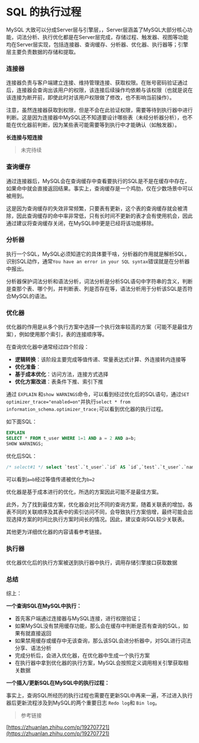 # SQL 的执行过程

MySQL 大致可以分成Server层与引擎层，，Server层涵盖了MySQL大部分核心功能，词法分析、执行优化都是在Server层完成，存储过程、触发器、视图等功能均在Server层实现，包括连接器、查询缓存、分析器、优化器、执行器等；引擎层主要负责数据的存储和提取。

### 连接器

连接器负责与客户端建立连接、维持管理连接、获取权限。在账号密码验证通过后，连接器会查询出该用户的权限，该连接后续操作均依赖与该权限（也就是说在该连接为断开前，即使此时对该用户权限做了修改，也不影响当前操作）。

注意，虽然连接器获取到权限，但是不会在此验证权限，需要等待到执行器中进行判断。这是因为连接器中MySQL还不知道要设计哪些表（未经分析器分析），也不能在优化器前判断，因为某些表可能需要等到执行中才能确认（如触发器）。

**长连接与短连接**

> 未完待续


### 查询缓存

通过连接器后，MySQL会在查询缓存中查看要执行的SQL是不是在缓存中存在，如果命中就会直接返回结果。事实上，查询缓存是一个鸡肋，仅在少数场景中可以被用到。

这是因为查询缓存的失效非常频繁，只要表有更新，这个表的查询缓存就会被清除，因此查询缓存的命中率非常低，只有长时间不更新的表才会有使用机会，因此通过建议将查询缓存关闭，在MySQL8中更是已经将该功能移除。

### 分析器

执行一个SQL，MySQL必须知道它的具体要干啥，分析器的作用就是解析SQL，识别SQL动作，通常`You have an error in your SQL syntax`错误就是在分析器中报出。

分析器保护词法分析和语法分析，词法分析是分析SQL语句中字符串的含义，判断是查那个表、哪个列，并判断表、列是否存在等，语法分析用于分析该SQL是否符合MySQL的语法。

### 优化器

优化器的作用是从多个执行方案中选择一个执行效率较高的方案（可能不是最佳方案），例如使用那个索引，表的连接顺序等。

在查询优化器中通常经过四个阶段：

- **逻辑转换**：该阶段主要完成等值传递、常量表达式计算、外连接转内连接等
- **优化准备**：
- **基于成本优化**：访问方法，连接方式选择
- **优化方案改进**：表条件下推、索引下推

通过 `EXPLAIN` 和`show WARNINGS`命令，可以看到经过优化后的SQL语句，通过`SET optimizer_trace="enabled=on"`并执行`select * from information_schema.optimizer_trace;`可以看到优化器的执行过程。

如下面SQL：

```sql
EXPLAIN
SELECT * FROM t_user WHERE 1=1 AND a = 2 AND a=b;
SHOW WARNINGS; 
```


优化后SQL：

```sql
/* select#1 */ select `test`.`t_user`.`id` AS `id`,`test`.`t_user`.`name` AS `name`,`test`.`t_user`.`age` AS `age`,`test`.`t_user`.`sex` AS `sex`,`test`.`t_user`.`is_deleted` AS `is_deleted`,`test`.`t_user`.`created_time` AS `created_time`,`test`.`t_user`.`updated_time` AS `updated_time`,`test`.`t_user`.`a` AS `a`,`test`.`t_user`.`b` AS `b` from `test`.`t_user` where ((`test`.`t_user`.`a` = 2) and (`test`.`t_user`.`b` = 2))
```


可以看到`a=b`经过等值传递被优化为`b=2`

优化器是基于成本进行的优化，所选的方案因此可能不是最佳方案。

此外，为了找到最佳方案，优化器会对比不同的查询方案，随着关联表的增加，各表不同的关联顺序及其表中的索引访问不同，会导致执行方案倍增，最终可能会出现选择方案的时间比执行方案时间长的情况。因此，建议查询SQL较少关联表。

其他更为详细优化器的内容请看参考链接。

### 执行器

优化器优化后的执行方案被送到执行器中执行，调用存储引擎接口获取数据

### 总结

综上：

**一个查询SQL在MySQL中执行：**

- 首先客户端通过连接器与MySQL连接，进行权限验证；
- 如果MySQL没有禁用缓存功能，那么会在缓存中判断是否有查询的SQL，如果有就直接返回
- 如果禁用缓存或缓存中无该查询，那么该SQL会进分析器中，对SQL进行词法分享、语法分析
- 完成分析后，会进入优化器，在优化器中生成一个执行方案
- 在执行器中拿到优化器的执行方案，MySQL会按照定义调用相关引擎获取相关数据

**一个插入/更新SQL在MySQL中的执行过程：**

事实上，查询SQL所经历的执行过程也需要在更新SQL中再来一遍，不过进入执行器后更新流程涉及到MySQL的两个重要日志 `Redo log`和 `Bin log`。



> 参考链接

[https://zhuanlan.zhihu.com/p/192707721](https://zhuanlan.zhihu.com/p/192707721)